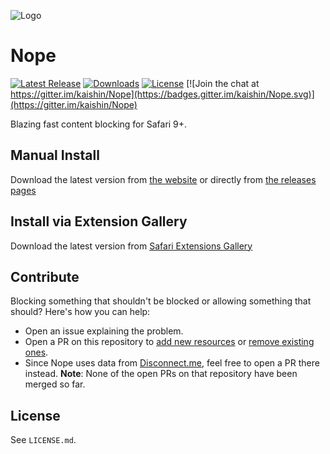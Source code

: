 ![Logo](https://cdn.rawgit.com/kaishin/Nope/master/logo.svg)

# Nope

[![Latest Release](https://img.shields.io/github/release/kaishin/Nope.svg)](https://github.com/kaishin/Nope/releases)
[![Downloads](https://img.shields.io/github/downloads/kaishin/Nope/total.svg)](https://github.com/kaishin/Nope/releases)
[![License](https://img.shields.io/github/license/kaishin/Nope.svg)](https://github.com/kaishin/Nope/releases)
[![Join the chat at https://gitter.im/kaishin/Nope](https://badges.gitter.im/kaishin/Nope.svg)](https://gitter.im/kaishin/Nope)

Blazing fast content blocking for Safari 9+.

## Manual Install

Download the latest version from [the website](https://redalemeden.com/nope/) or directly from [the releases pages](https://github.com/kaishin/Nope/releases)

## Install via Extension Gallery

Download the latest version from [Safari Extensions Gallery](https://safari-extensions.apple.com/details/?id=co.kaishin.nope-5G38N4D8G2)

## Contribute

Blocking something that shouldn't be blocked or allowing something that should? Here's how you can help:

- Open an issue explaining the problem.
- Open a PR on this repository to [add new resources](https://github.com/kaishin/Nope/blob/master/Nope.safariextension/rules/excludes.json) or [remove existing ones](https://github.com/kaishin/Nope/blob/master/Nope.safariextension/rules/extras.json).
- Since Nope uses data from [Disconnect.me](https://github.com/disconnectme/disconnect-tracking-protection), feel free to open a PR there instead. **Note**: None of the open PRs on that repository have been merged so far.

## License
See `LICENSE.md`.
